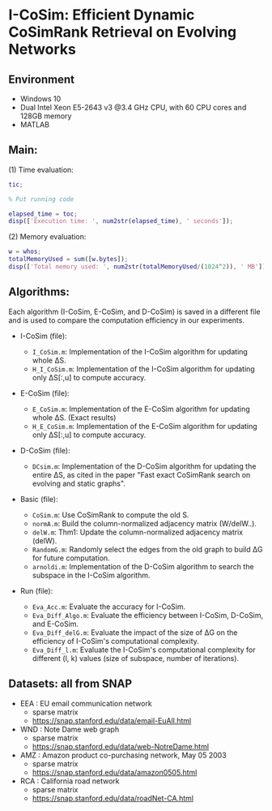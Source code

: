 # I-CoSim: Efficient Dynamic CoSimRank Retrieval on Evolving Networks
## Environment
- Windows 10
- Dual Intel Xeon E5-2643 v3 @3.4 GHz CPU, with 60 CPU cores and 128GB memory
- MATLAB

## Main:
(1) Time evaluation:
```matlab
tic;

% Put running code

elapsed_time = toc;
disp(['Execution time: ', num2str(elapsed_time), ' seconds']);
```
(2) Memory evaluation:
```matlab
w = whos;
totalMemoryUsed = sum([w.bytes]);
disp(['Total memory used: ', num2str(totalMemoryUsed/(1024^2)), ' MB']);
```

## Algorithms:
Each algorithm (I-CoSim, E-CoSim, and D-CoSim) is saved in a different file and is used to compare the computation efficiency in our experiments.

- I-CoSim (file):
  - `I_CoSim.m`: Implementation of the I-CoSim algorithm for updating whole ΔS.
  - `H_I_CoSim.m`: Implementation of the I-CoSim algorithm for updating only ΔS[:,u] to compute accuracy.

- E-CoSim (file):
  - `E_CoSim.m`: Implementation of the E-CoSim algorithm for updating whole ΔS. (Exact results)
  - `H_E_CoSim.m`: Implementation of the E-CoSim algorithm for updating only ΔS[:,u] to compute accuracy.

- D-CoSim (file):
  - `DCsim.m`: Implementation of the D-CoSim algorithm for updating the entire ΔS, as cited in the paper "Fast exact CoSimRank search on evolving and static graphs".

- Basic (file):
  - `CoSim.m`: Use CoSimRank to compute the old S.
  - `normA.m`: Build the column-normalized adjacency matrix (W/delW..).
  - `delW.m`: Thm1: Update the column-normalized adjacency matrix (delW).
  - `RandomG.m`: Randomly select the edges from the old graph to build ΔG for future computation.
  - `arnoldi.m`: Implementation of the D-CoSim algorithm to search the subspace in the I-CoSim algorithm.

- Run (file):
  - `Eva_Acc.m`: Evaluate the accuracy for I-CoSim.
  - `Eva_Diff_Algo.m`: Evaluate the efficiency between I-CoSim, D-CoSim, and E-CoSim.
  - `Eva_Diff_delG.m`: Evaluate the impact of the size of ΔG on the efficiency of I-CoSim's computational complexity.
  - `Eva_Diff_l.m`: Evaluate the I-CoSim's computational complexity for different (l, k) values (size of subspace, number of iterations).


## Datasets: all from SNAP
- EEA : EU email communication network
  - sparse matrix
  - https://snap.stanford.edu/data/email-EuAll.html
- WND : Note Dame web graph
  - sparse matrix
  - https://snap.stanford.edu/data/web-NotreDame.html
- AMZ : Amazon product co-purchasing network, May 05 2003
  - sparse matrix 
  - https://snap.stanford.edu/data/amazon0505.html
- RCA : California road network
  - sparse matrix
  - https://snap.stanford.edu/data/roadNet-CA.html


